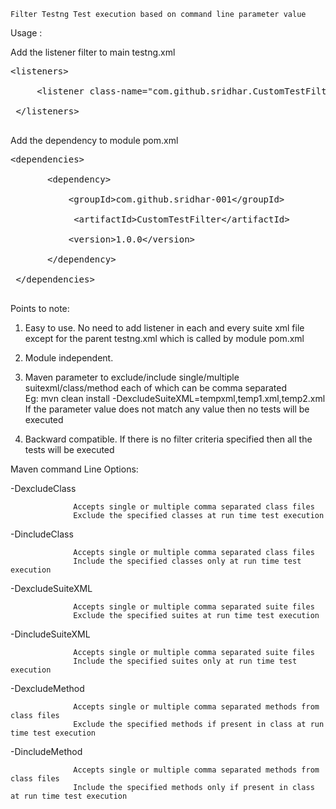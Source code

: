 
`Filter Testng Test execution based on command line parameter value`

Usage :

Add the listener filter to main testng.xml<br>
<pre>
&lt;listeners&gt;<br>
     &lt;listener class-name="com.github.sridhar.CustomTestFilter"/&gt;<br>
 &lt;/listeners&gt;<br>
</pre>

Add the dependency to module pom.xml<br>
<pre>
&lt;dependencies&gt;<br>
       &lt;dependency><br>
           &lt;groupId&gt;com.github.sridhar-001&lt;/groupId&gt;<br>
            &lt;artifactId&gt;CustomTestFilter&lt;/artifactId&gt;<br>
           &lt;version&gt;1.0.0&lt;/version&gt;<br>
       &lt;/dependency&gt;<br>
 &lt;/dependencies&gt;<br>
</pre>
 Points to note:
 1) Easy to use. No need to add listener in each and every suite xml file except for the parent testng.xml which is called by module pom.xml<br>
 
 2) Module independent.<br>
 
 3) Maven parameter to exclude/include single/multiple suitexml/class/method each of which can be comma separated<br>
 Eg: mvn clean install -DexcludeSuiteXML=tempxml,temp1.xml,temp2.xml<br>
       If the parameter value does not match any value then no tests will be executed<br>
       
 4) Backward compatible. If there is no filter criteria specified then all the tests will be executed<br>

Maven command Line Options:

-DexcludeClass

                  Accepts single or multiple comma separated class files
				  Exclude the specified classes at run time test execution

-DincludeClass

                  Accepts single or multiple comma separated class files
				  Include the specified classes only at run time test execution

-DexcludeSuiteXML

                  Accepts single or multiple comma separated suite files
				  Exclude the specified suites at run time test execution

-DincludeSuiteXML

                  Accepts single or multiple comma separated suite files
				  Include the specified suites only at run time test execution

-DexcludeMethod

                  Accepts single or multiple comma separated methods from class files
				  Exclude the specified methods if present in class at run time test execution

-DincludeMethod

                  Accepts single or multiple comma separated methods from class files
				  Include the specified methods only if present in class at run time test execution




